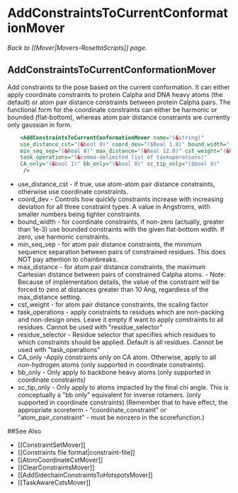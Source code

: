 # AddConstraintsToCurrentConformationMover
*Back to [[Mover|Movers-RosettaScripts]] page.*
## AddConstraintsToCurrentConformationMover

Add constraints to the pose based on the current conformation. It can either apply coordinate constraints to protein Calpha and DNA heavy atoms (the default) or atom pair distance constraints between protein Calpha pairs. The functional form for the coordinate constraints can either be harmonic or bounded (flat-bottom), whereas atom pair distance constraints are currently only gaussian in form.

```xml
    <AddConstraintsToCurrentConformationMover name="(&string)" 
    use_distance_cst="(&bool 0)" coord_dev="($Real 1.0)" bound_width="(&Real 0)" 
    min_seq_sep="(&Real 8)" max_distance="(&Real 12.0)" cst_weight="(&Real 1.0)" 
    task_operations="(&comma-delimited list of taskoperations)"
    CA_only="(&bool 1)" bb_only="(&bool 0)" sc_tip_only="($bool 0)"
     />
```

-   use\_distance\_cst - if true, use atom-atom pair distance constraints, otherwise use coordinate constraints.
-   coord\_dev - Controls how quickly constraints increase with increasing deviation for all three constraint types. A value in Angstroms, with smaller numbers being tighter constraints.
-   bound\_width - for coordinate constraints, if non-zero (actually, greater than 1e-3) use bounded constraints with the given flat-bottom width. If zero, use harmonic constraints.
-   min\_seq\_sep - for atom pair distance constraints, the minimum sequence separation between pairs of constrained residues.  This does NOT pay attention to chainbreaks.
-   max\_distance - for atom pair distance constraints, the maximum Cartesian distance between pairs of constrained Calpha atoms. - Note: Because of implementation details, the value of the constraint will be forced to zero at distances greater than 10 Ang, regardless of the max\_distance setting.
-   cst\_weight - for atom pair distance constraints, the scaling factor
-   task\_operations - apply constraints to residues which are non-packing and non-design ones. Leave it empty if want to apply constraints to all residues.  Cannot be used with "residue\_selector"
-  residue\_selector - Residue selector that specifies which residues to which constraints should be applied.  Default is all residues. Cannot be used with "task\_operations"
-   CA\_only -Apply constraints only on CA atom. Otherwise, apply to all non-hydrogen atoms (only supported in coordinate constraints).
-   bb\_only - Only apply to backbone heavy atoms (only supported in coordinate constraints)
-   sc\_tip\_only - Only apply to atoms impacted by the final chi angle. This is conceptually a "bb only" equivalent for inverse rotamers. (only supported in coordinate constraints)
(Remember that to have effect, the appropriate scoreterm - "coordinate\_constraint" or "atom\_pair\_constraint" - must be nonzero in the scorefunction.)


##See Also

* [[ConstraintSetMover]]
* [[Constraints file format|constraint-file]]
* [[AtomCoordinateCstMover]]
* [[ClearConstraintsMover]]
* [[AddSidechainConstraintsToHotspotsMover]]
* [[TaskAwareCstsMover]]
